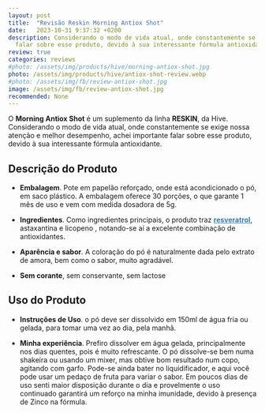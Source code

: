 ```yaml
---
layout: post
title:  "Revisão Reskin Morning Antiox Shot"
date:   2023-10-31 9:37:32 +0200
description: Considerando o modo de vida atual, onde constantemente se exige nossa atenção e melhor desempenho, achei importante
  falar sobre esse produto, devido à sua interessante fórmula antioxidante.
review: true
categories: reviews
#photo: /assets/img/products/hive/morning-antiox-shot.jpg
photo: /assets/img/products/hive/antiox-shot-review.webp
#photo: /assets/img/fb/review-antiox-shot.jpg
image: /assets/img/fb/review-antiox-shot.jpg
recommended: None
---
```

O **Morning Antiox Shot** é um suplemento da linha **RESKIN**, da Hive.  
Considerando o modo de vida atual, onde constantemente se exige nossa atenção e melhor desempenho, achei importante falar 
sobre esse produto, devido à sua interessante fórmula antioxidante.



## Descrição do Produto
- **Embalagem**. Pote em papelão reforçado, onde está acondicionado o pó, em saco plástico. A embalagem oferece 
  30 porções, o que garante 1 mês de uso e vem com medida dosadora de 5g.


- **Ingredientes**. Como ingredientes principais, o produto traz <a href="https://brilhointerior.com/general/2023/10/17/o-poder-do-resveratrol.html" style="color:#337ab7" target="_blank"><strong>resveratrol</strong></a>, astaxantina e licopeno , notando-se aí a excelente 
  combinação de antioxidantes.


- **Aparência e sabor**. A coloração do pó é naturalmente dada pelo extrato de amora, bem como o sabor, muito agradável.


- **Sem corante**, sem conservante, sem lactose



## Uso do Produto
- **Instruções de Uso**.  o pó deve ser dissolvido em 150ml de água fria ou gelada, para tomar uma vez ao dia, pela manhã.



- **Minha experiência**. Prefiro dissolver em água gelada, principalmente nos dias quentes, pois é muito refrescante. 
  O pó dissolve-se bem numa shakeira ou usando um mixer, mas obtive bom resultado num copo, agitando com garfo. 
  Pode-se ainda bater no liquidificador, e aqui você pode usar um pedaço de fruta para variar o sabor. Em poucos dias 
  de uso senti maior disposição durante o dia e provelmente o uso continuado garantirá um reforço na minha imunidade, 
  devido à presença de Zinco na fórmula.

